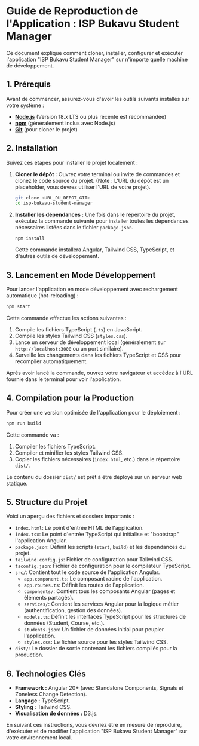 # Guide de Reproduction de l'Application : ISP Bukavu Student Manager

Ce document explique comment cloner, installer, configurer et exécuter l'application "ISP Bukavu Student Manager" sur n'importe quelle machine de développement.

## 1. Prérequis

Avant de commencer, assurez-vous d'avoir les outils suivants installés sur votre système :

- **[Node.js](https://nodejs.org/)** (Version 18.x LTS ou plus récente est recommandée)
- **[npm](https://www.npmjs.com/)** (généralement inclus avec Node.js)
- **[Git](https://git-scm.com/)** (pour cloner le projet)

## 2. Installation

Suivez ces étapes pour installer le projet localement :

1.  **Cloner le dépôt :**
    Ouvrez votre terminal ou invite de commandes et clonez le code source du projet. (Note : L'URL du dépôt est un placeholder, vous devrez utiliser l'URL de votre projet).
    ```bash
    git clone <URL_DU_DEPOT_GIT>
    cd isp-bukavu-student-manager
    ```

2.  **Installer les dépendances :**
    Une fois dans le répertoire du projet, exécutez la commande suivante pour installer toutes les dépendances nécessaires listées dans le fichier `package.json`.
    ```bash
    npm install
    ```
    Cette commande installera Angular, Tailwind CSS, TypeScript, et d'autres outils de développement.

## 3. Lancement en Mode Développement

Pour lancer l'application en mode développement avec rechargement automatique (hot-reloading) :

```bash
npm start
```

Cette commande effectue les actions suivantes :
1.  Compile les fichiers TypeScript (`.ts`) en JavaScript.
2.  Compile les styles Tailwind CSS (`styles.css`).
3.  Lance un serveur de développement local (généralement sur `http://localhost:3000` ou un port similaire).
4.  Surveille les changements dans les fichiers TypeScript et CSS pour recompiler automatiquement.

Après avoir lancé la commande, ouvrez votre navigateur et accédez à l'URL fournie dans le terminal pour voir l'application.

## 4. Compilation pour la Production

Pour créer une version optimisée de l'application pour le déploiement :

```bash
npm run build
```

Cette commande va :
1.  Compiler les fichiers TypeScript.
2.  Compiler et minifier les styles Tailwind CSS.
3.  Copier les fichiers nécessaires (`index.html`, etc.) dans le répertoire `dist/`.

Le contenu du dossier `dist/` est prêt à être déployé sur un serveur web statique.

## 5. Structure du Projet

Voici un aperçu des fichiers et dossiers importants :

-   `index.html`: Le point d'entrée HTML de l'application.
-   `index.tsx`: Le point d'entrée TypeScript qui initialise et "bootstrap" l'application Angular.
-   `package.json`: Définit les scripts (`start`, `build`) et les dépendances du projet.
-   `tailwind.config.js`: Fichier de configuration pour Tailwind CSS.
-   `tsconfig.json`: Fichier de configuration pour le compilateur TypeScript.
-   `src/`: Contient tout le code source de l'application Angular.
    -   `app.component.ts`: Le composant racine de l'application.
    -   `app.routes.ts`: Définit les routes de l'application.
    -   `components/`: Contient tous les composants Angular (pages et éléments partagés).
    -   `services/`: Contient les services Angular pour la logique métier (authentification, gestion des données).
    -   `models.ts`: Définit les interfaces TypeScript pour les structures de données (Student, Course, etc.).
    -   `students.json`: Un fichier de données initial pour peupler l'application.
    -   `styles.css`: Le fichier source pour les styles Tailwind CSS.
-   `dist/`: Le dossier de sortie contenant les fichiers compilés pour la production.

## 6. Technologies Clés

-   **Framework :** Angular 20+ (avec Standalone Components, Signals et Zoneless Change Detection).
-   **Langage :** TypeScript.
-   **Styling :** Tailwind CSS.
-   **Visualisation de données :** D3.js.

En suivant ces instructions, vous devriez être en mesure de reproduire, d'exécuter et de modifier l'application "ISP Bukavu Student Manager" sur votre environnement local.
